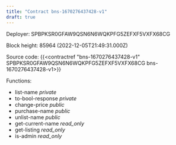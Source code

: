 ```yaml
---
title: "Contract bns-1670276437428-v1"
draft: true
---
```

Deployer: SPBPKSR0GFAW9QSN6N6WQKPFG5ZEFXF5VXFX68CG


 



Block height: 85964 (2022-12-05T21:49:31.000Z)

Source code: {{<contractref "bns-1670276437428-v1" SPBPKSR0GFAW9QSN6N6WQKPFG5ZEFXF5VXFX68CG bns-1670276437428-v1>}}

Functions:

* list-name _private_
* to-bool-response _private_
* change-price _public_
* purchase-name _public_
* unlist-name _public_
* get-current-name _read_only_
* get-listing _read_only_
* is-admin _read_only_
